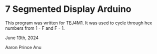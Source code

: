 # 7 Segmented Display Arduino

This program was written for TEJ4M1. It was used to cycle through hex numbers from 1 - F and F - 1.

June 13th, 2024

Aaron Prince Anu
